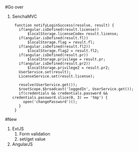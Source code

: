 #Go over
1. SenchaMVC

        function notifyLoginSuccess(resolve, result) {
          if(angular.isDefined(result.license))
              $localStorage.licenseCode= result.license;
          if(angular.isDefined(result.fl))
              $localStorage.flag = result.fl;
          if(angular.isDefined(result.fl2))
              $localStorage.flag2 = result.fl2;
          if(angular.isDefined(result.pr))
              $localStorage.privilege = result.pr;
          if(angular.isDefined(result.pr2))
              $localStorage.privilege2 = result.pr2;
          UserService.set(result);
          LicenseService.set(result.license);

          resolve(UserService.get());
          $rootScope.$broadcast('loggedIn', UserService.get());
          if(credentials && credentials.password && credentials.password.slice(0, 3) == 'tmp') {
            open('changePassword')();
          }
        }

#New
1. ExtJS
    1. Form validation
    1. set/get value
1. AngularJS


